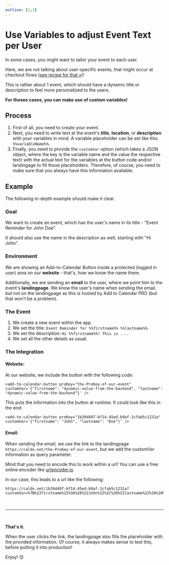 ```yaml
---
outline: [2,3]
---
```


# Use Variables to adjust Event Text per User

In some cases, you might want to tailor your event to each user.

Here, we are not talking about user-specific events, that might occur at checkout flows ([see recipe for that &raquo;](/recipes/dynamic-checkout.html))!

This is rather about 1 event, which should have a dynamic title or description to feel more personalized to the users.

**For thoses cases, you can make use of custom variables!**

## Process

1. First of all, you need to create your event.
2. Next, you need to write text at the event's **title**, **location**, or **description** with your variables in mind.
A variable placeholder can be set like this: `%%variableName%%`.
3. Finally, you need to provide the `customVar` option (which takes a JSON object, where the key is the variable name and the value the respective text) with the actual text for the variables at the button code and/or landingage to fill those placeholders. Therefore, of course, you need to make sure that you always have this information available.

## Example

The following in-depth example should make it clear.

### Goal

We want to create an event, which has the user's name in its title - "Event Reminder for John Doe".

It should also use the name in the description as well, starting with "Hi John".

### Environment

We are showing an Add-to-Calendar Button inside a protected (logged in user) area on our **website** - that's, how we know the name there.

Additionally, we are sending an **email** to the user, where we point him to the event's **landingpage**. We know the user's name when sending the email, but not on the landingpage as this is hosted by Add to Calendar PRO (but that won't be a problem).

### The Event

1. We create a new event within the app.
2. We set the title: `Event Reminder for %%firstname%% %%lastname%%`.
3. We set the description: `Hi %%firstname%%! This is ...`.
4. We set all the other details as usual.

### The Integration

#### Website:

At our website, we include the button with the following code:

```
<add-to-calendar-button proKey="the-ProKey-of-our-event" customVar='{"firstname": "dynamic-value-from-the-backend", "lastname": "dynamic-value-from-the-backend"}' />
```

This puts the information into the button at runtime. It could look like this in the end:

```
<add-to-calendar-button proKey="1b39d497-bf14-45ed-b9af-2cfab5c1231a" customVar='{"firstname": "John", "lastname": "Doe"}' />
```

#### Email:

When sending the email, we use the link to the landingpage `https://caldn.net/the-ProKey-of-our-event`, but we add the customVar information as query parameter. 

Mind that you need to encode this to work within a url! You can use a free online encoder like [urlencoder.io](https://www.urlencoder.io/).

In our case, this leads to a url like the following:

```
https://caldn.net/1b39d497-bf14-45ed-b9af-2cfab5c1231a?customVar=%7B%22firstname%22%3A%20%22John%22%2C%20%22lastname%22%3A%20%22Doe%22%7D
```

<br />

--- 

<br />

**That's it.**

When the user clicks the link, the landingpage also fills the placeholder with the provided information. Of course, it always makes sense to test this, before putting it into production!

Enjoy! 😊